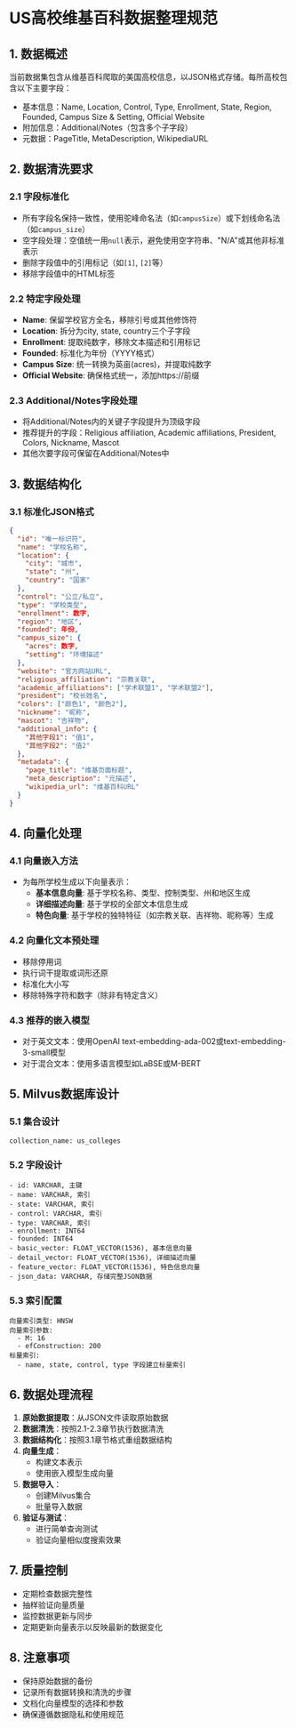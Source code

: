 # US高校维基百科数据整理规范

## 1. 数据概述

当前数据集包含从维基百科爬取的美国高校信息，以JSON格式存储。每所高校包含以下主要字段：
- 基本信息：Name, Location, Control, Type, Enrollment, State, Region, Founded, Campus Size & Setting, Official Website
- 附加信息：Additional/Notes（包含多个子字段）
- 元数据：PageTitle, MetaDescription, WikipediaURL

## 2. 数据清洗要求

### 2.1 字段标准化
- 所有字段名保持一致性，使用驼峰命名法（如`campusSize`）或下划线命名法（如`campus_size`）
- 空字段处理：空值统一用`null`表示，避免使用空字符串、"N/A"或其他非标准表示
- 删除字段值中的引用标记（如`[1]`, `[2]`等）
- 移除字段值中的HTML标签

### 2.2 特定字段处理
- **Name**: 保留学校官方全名，移除引号或其他修饰符
- **Location**: 拆分为city, state, country三个子字段
- **Enrollment**: 提取纯数字，移除文本描述和引用标记
- **Founded**: 标准化为年份（YYYY格式）
- **Campus Size**: 统一转换为英亩(acres)，并提取纯数字
- **Official Website**: 确保格式统一，添加https://前缀

### 2.3 Additional/Notes字段处理
- 将Additional/Notes内的关键子字段提升为顶级字段
- 推荐提升的字段：Religious affiliation, Academic affiliations, President, Colors, Nickname, Mascot
- 其他次要字段可保留在Additional/Notes中

## 3. 数据结构化

### 3.1 标准化JSON格式
```json
{
  "id": "唯一标识符",
  "name": "学校名称",
  "location": {
    "city": "城市",
    "state": "州",
    "country": "国家"
  },
  "control": "公立/私立",
  "type": "学校类型",
  "enrollment": 数字,
  "region": "地区",
  "founded": 年份,
  "campus_size": {
    "acres": 数字,
    "setting": "环境描述"
  },
  "website": "官方网站URL",
  "religious_affiliation": "宗教关联",
  "academic_affiliations": ["学术联盟1", "学术联盟2"],
  "president": "校长姓名",
  "colors": ["颜色1", "颜色2"],
  "nickname": "昵称",
  "mascot": "吉祥物",
  "additional_info": {
    "其他字段1": "值1",
    "其他字段2": "值2"
  },
  "metadata": {
    "page_title": "维基页面标题",
    "meta_description": "元描述",
    "wikipedia_url": "维基百科URL"
  }
}
```

## 4. 向量化处理

### 4.1 向量嵌入方法
- 为每所学校生成以下向量表示：
  - **基本信息向量**: 基于学校名称、类型、控制类型、州和地区生成
  - **详细描述向量**: 基于学校的全部文本信息生成
  - **特色向量**: 基于学校的独特特征（如宗教关联、吉祥物、昵称等）生成

### 4.2 向量化文本预处理
- 移除停用词
- 执行词干提取或词形还原
- 标准化大小写
- 移除特殊字符和数字（除非有特定含义）

### 4.3 推荐的嵌入模型
- 对于英文文本：使用OpenAI text-embedding-ada-002或text-embedding-3-small模型
- 对于混合文本：使用多语言模型如LaBSE或M-BERT

## 5. Milvus数据库设计

### 5.1 集合设计
```
collection_name: us_colleges
```

### 5.2 字段设计
```
- id: VARCHAR, 主键
- name: VARCHAR, 索引
- state: VARCHAR, 索引
- control: VARCHAR, 索引
- type: VARCHAR, 索引
- enrollment: INT64
- founded: INT64
- basic_vector: FLOAT_VECTOR(1536), 基本信息向量
- detail_vector: FLOAT_VECTOR(1536), 详细描述向量
- feature_vector: FLOAT_VECTOR(1536), 特色信息向量
- json_data: VARCHAR, 存储完整JSON数据
```

### 5.3 索引配置
```
向量索引类型: HNSW
向量索引参数: 
  - M: 16
  - efConstruction: 200
标量索引: 
  - name, state, control, type 字段建立标量索引
```

## 6. 数据处理流程

1. **原始数据提取**：从JSON文件读取原始数据
2. **数据清洗**：按照2.1-2.3章节执行数据清洗
3. **数据结构化**：按照3.1章节格式重组数据结构
4. **向量生成**：
   - 构建文本表示
   - 使用嵌入模型生成向量
5. **数据导入**：
   - 创建Milvus集合
   - 批量导入数据
6. **验证与测试**：
   - 进行简单查询测试
   - 验证向量相似度搜索效果

## 7. 质量控制

- 定期检查数据完整性
- 抽样验证向量质量
- 监控数据更新与同步
- 定期更新向量表示以反映最新的数据变化

## 8. 注意事项

- 保持原始数据的备份
- 记录所有数据转换和清洗的步骤
- 文档化向量模型的选择和参数
- 确保遵循数据隐私和使用规范 